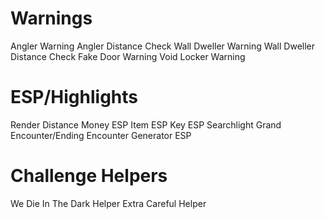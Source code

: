 # Warnings
Angler Warning
  Angler Distance Check
Wall Dweller Warning
  Wall Dweller Distance Check
Fake Door Warning
Void Locker Warning

# ESP/Highlights
Render Distance
Money ESP
Item ESP
Key ESP
Searchlight Grand Encounter/Ending Encounter Generator ESP

# Challenge Helpers
We Die In The Dark Helper
Extra Careful Helper
